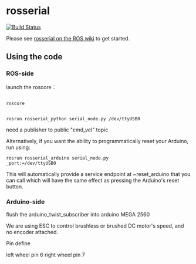 # rosserial

[![Build Status](https://travis-ci.org/ros-drivers/rosserial.svg?branch=melodic-devel)](https://travis-ci.org/ros-drivers/rosserial)

Please see [rosserial on the ROS wiki](http://wiki.ros.org/rosserial) to get started.

## Using the code
### ROS-side
launch the roscore：

<code>
roscore
  
rosrun rosserial_python serial_node.py /dev/ttyUSB0
</code>

need a publisher to public "cmd_vel" topic

Alternatively, if you want the ability to programmatically reset your Arduino, run using:

<code>rosrun rosserial_arduino serial_node.py _port:=/dev/ttyUSB0</code>

This will automatically provide a service endpoint at ~reset_arduino that you can call which will have the same effect as pressing the Arduino's reset button.

### Arduino-side
flush the arduino_twist_subscriber into arduino MEGA 2560

We are using ESC to control brushless or brushed DC motor's speed, and no encoder attached.

Pin define

left wheel pin 6
right wheel pin 7

